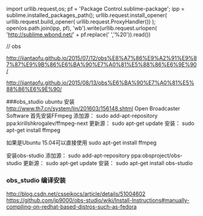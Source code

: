 
import urllib.request,os; pf = 'Package Control.sublime-package'; ipp = sublime.installed_packages_path(); urllib.request.install_opener( urllib.request.build_opener( urllib.request.ProxyHandler()) ); open(os.path.join(ipp, pf), 'wb').write(urllib.request.urlopen( 'http://sublime.wbond.net/' + pf.replace(' ','%20')).read())


// obs


http://jiantaofu.github.io/2015/07/12/obs%E8%A7%86%E9%A2%91%E9%87%87%E9%9B%86%E6%BA%90%E7%A0%81%E5%88%86%E6%9E%90/

http://jiantaofu.github.io/2015/08/13/obs%E6%BA%90%E7%A0%81%E5%88%86%E6%9E%90/


###obs_studio  ubuntu  安装
http://www.th7.cn/system/lin/201603/156148.shtml
Open Broadcaster Software
首先安装FFmpeg
添加源： 
sudo add-apt-repository ppa:kirillshkrogalev/ffmpeg-next 
更新源： 
sudo apt-get update 
安装： 
sudo apt-get install ffmpeg

如果是Ubuntu 15.04可以直接使用 
sudo apt-get install ffmpeg

安装obs-studio
添加源： 
sudo add-apt-repository ppa:obsproject/obs-studio 
更新源： 
sudo apt-get update 
安装： 
sudo apt-get install obs-studio



### obs_studio 编译安装
http://blog.csdn.net/csseikocs/article/details/51004602
https://github.com/jp9000/obs-studio/wiki/Install-Instructions#manually-compiling-on-redhat-based-distros-such-as-fedora
